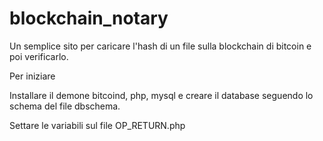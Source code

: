 # blockchain_notary
Un semplice sito per caricare l'hash di un file sulla blockchain di bitcoin e poi verificarlo.

Per iniziare


Installare il demone bitcoind, php, mysql e 
creare il database seguendo lo schema del file dbschema.

Settare le variabili sul file OP_RETURN.php
